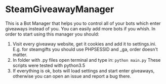 # SteamGiveawayManager
This is a Bot Manager that helps you to control all of your bots which enter giveaways instead of you. You can easily add more bots if you whish. In order to start using this manager you should:

1. Visit every giveaway website, get it cookies and add it to settings.ini. E.g. for steamgifts you should use PHPSESSID and _ga, order doesn't matter.
2. In folder with .py files open terminal and type in: ``python main.py`` These scripts were tested with python3.5
3. If everything is ok, bots will load settings and start enter giveaways, otherwise you can open an issue and report a bug there.